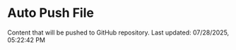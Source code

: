 # Auto Push File

Content that will be pushed to GitHub repository.
Last updated: 07/28/2025, 05:22:42 PM